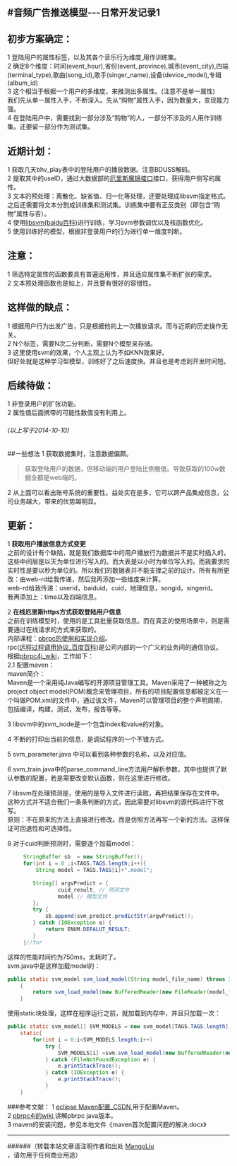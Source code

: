 #音频广告推送模型---日常开发记录1
--------------------------------
## 初步方案确定：
1 登陆用户的属性标签，以及其各个音乐行为维度,用作训练集。<br>
2 确定8个维度：时间(event_hour),省份(event_province),城市(event_city),四端(terminal_type),歌曲(song_id),歌手(singer_name),设备(device_model),专辑(album_id)<br>
3 这个相当于根据一个用户的多维度，来推测出多属性。(注意不是单一属性)<br>
  我们先从单一属性入手，不断深入。先从“购物”属性入手，因为数量大，变现能力强。<br>
4 在登陆用户中，需要找到一部分涉及“购物”的人，一部分不涉及的人用作训练集。还要留一部分作为测试集。<br>

## 近期计划：
1 获取几天bhv_play表中的登陆用户的播放数据。注意BDUSS解码。<br>
2 提取其中的useID，通过大数据部的[厄里斯魔镜接口](https://github.com/MangoLiu/mangoliu.github.io/blob/master/%E9%9F%B3%E9%A2%91%E5%B9%BF%E5%91%8A%E6%8E%A8%E9%80%81%E6%A8%A1%E5%9E%8B---%E5%8E%84%E9%87%8C%E6%96%AF%E9%AD%94%E9%95%9C%E6%8E%A5%E5%8F%A3.md)接口，获得用户侧写的属性。<br>
3 文本的预处理：离散化、缺省值、归一化等处理，还要处理成libsvm指定格式。
  之后还需要将文本分割成训练集和测试集。训练集中要有正反类别（即包含“购物”属性与否）。<br>
4 使用[libsvm(baidu百科)](http://baike.baidu.com/view/598089.htm?fr=aladdin)进行训练，学习svm参数调优以及核函数优化。<br>
5 使用训练好的模型，根据非登录用户的行为进行单一维度判断。<br>

## 注意：
1 筛选特定属性的函数要具有普遍适用性，并且适应属性集不断扩张的需求。<br>
2 文本预处理函数也是如上，并且要有很好的容错性。<br>

## 这样做的缺点：
1 根据用户行为出发广告，只是根据他的上一次播放请求。而与近期的历史操作无关。<br>
2 N个标签，需要N次二分判断，需要N个模型来存储。<br>
3 这里使用svm的效果，个人主观上认为不如KNN效果好。<br>
但好处就是这种学习型模型，训练好了之后速度快。并且也是考虑到开发时间短。


## 后续待做：
1 非登录用户的扩张功能。<br>
2 属性值后面携带的可能性数值没有利用上。

###### (以上写于2014-10-10)

##一些想法
1 获取数据集时，注意数据偏颇。
> 获取登陆用户的数据，但移动端的用户登陆比例极低。导致获取的100w数据全都是web端的。

2 从上面可以看出账号系统的重要性。益处实在是多，它可以跨产品集成信息，公司业务越大，带来的优势越明显。

## 更新：
1 <strong>获取用户播放信息方式变更</strong><br>
之前的设计有个缺陷，就是我们数据库中的用户播放行为数据并不是实时插入的，这些中间层是以天为单位进行写入的。而大表是以小时为单位写入的。而我要求的实时性是要以秒为单位的。所以我们的数据表并不能支撑之前的设计。所有有所更改：由web-rd给我传递，然后我再添加一些维度来计算。<br>
web-rd给我传递：userid，baiduid，cuid，地理信息，songid，singerid。<br>
我再添加上：time以及四端信息。<br>

2 <strong>在线厄里斯https方式获取登陆用户信息</strong><br>
之前在训练模型时，使用的是工具批量获取信息。而在真正的使用场景中，则是需要通过在线请求的方式来获取的。<br>
内部课程：[pbrpc的使用和实现介绍](http://learn.baidu.com/courseInfo.html?courseId=3046)。<br>
rpc([远程过程调用协议_百度百科](http://baike.baidu.com/view/7287257.htm?fromtitle=RPC&fr=aladdin))是公司内部的一个广义的业务间的通信协议。<br>
根据[pbrpc4j_wiki](http://wiki.babel.baidu.com/twiki/bin/view/Com/Main/Hulu_pbrpc4j)，工作如下：<br>
2.1 配置maven：<br>
maven简介：<br>
Maven是一个采用纯Java编写的开源项目管理工具。Maven采用了一种被称之为project object model(POM)概念来管理项目，所有的项目配置信息都被定义在一个叫做POM.xml的文件中，通过该文件，Maven可以管理项目的整个声明周期，包括编译，构建，测试，发布，报告等等。<br>

3 libsvm中的svm_node是一个包含index和value的对象。<br>

4 不断的打印出当前的信息，是调试程序的一个不错方式。<br>

5 svm_parameter.java 中可以看到各种参数的名称，以及对应值。<br>

6 svm_train.java中的parse_command_line方法用户解析参数，其中也提供了默认参数的配置，若是需要改变默认函数，则在这里进行修改。<br>

7 libsvm在处理预测是，使用的是导入文件进行读取，再把结果保存在文件中。<br>
  这种方式并不适合我们一条条判断的方式，因此需要对libsvm的源代码进行下改写。<br>
  原则：不在原来的方法上直接进行修改。而是仿照方法再写一个新的方法。这样保证可回退性和可选择性。<br>

8 对于cuid判断预测时，需要逐个加载model：<br>
```java
     StringBuffer sb  = new StringBuffer();
     for(int i = 0 ;i<TAGS.TAGS.length;i++){
    	 String model = TAGS.TAGS[i]+".model";
 		
 		String[] argvPredict = { 
 				cuid_result, // 预测文件
 				model // 模型文件
 		};
 		try {
 			sb.append(svm_predict.predictStr(argvPredict));
 		} catch (IOException e) {
 			return ENUM.DEFALUT_RESULT;
 		}
     }//for
```
这样的性能时间约为750ms，太耗时了。<br>
svm.java中是这样加载model的：<br>
```java
public static svm_model svm_load_model(String model_file_name) throws IOException
	{
		return svm_load_model(new BufferedReader(new FileReader(model_file_name)));
	}
```
使用static块处理，这样在程序运行之前，就加载到内存中，并且只加载一次：<br>
```java
public static svm_model[] SVM_MODELS = new svm_model[TAGS.TAGS.length];
	static{
		for(int i = 0;i<SVM_MODELS.length;i++)
			try {
				SVM_MODELS[i] =svm.svm_load_model(new BufferedReader(new FileReader(TAGS.TAGS[i]+".model")));
			} catch (FileNotFoundException e) {
				e.printStackTrace();
			} catch (IOException e) {
				e.printStackTrace();
			}	
	}
```



###参考文献：
1 [eclipse Maven配置_CSDN](http://blog.csdn.net/anialy/article/details/8226887),用于配置Maven。<br>
2 [pbrpc4j的wiki](http://wiki.babel.baidu.com/twiki/bin/view/Com/Main/Hulu_pbrpc4j),讲解pbrpc java版本。<br>
3 maven的安装问题，参见本地文件《maven首次配置问题的解决.docx》<br>

--------------------------------
######（转载本站文章请注明作者和出处 <a href="https://github.com/MangoLiu">MangoLiu</a> ，请勿用于任何商业用途）


